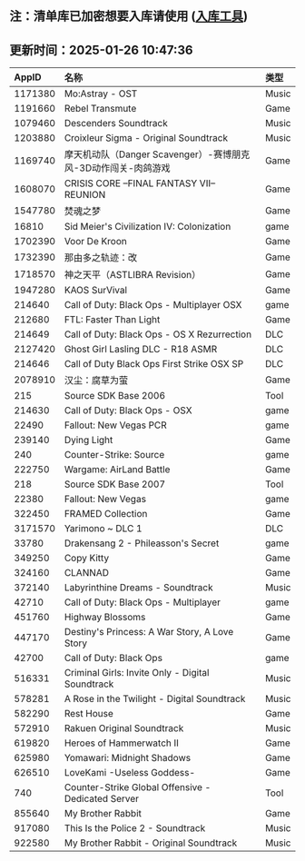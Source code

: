 ## 注：清单库已加密想要入库请使用 ([入库工具](https://github.com/BlankTMing/ManifestAutoUpdate/releases))

## 更新时间：2025-01-26 10:47:36
| AppID | 名称 | 类型  |
| :-------------------- | :----------------------------- | :----------- |
| 1171380 | Mo:Astray - OST| Music |
| 1191660 | Rebel Transmute| Game |
| 1079460 | Descenders Soundtrack| Music |
| 1203880 | Croixleur Sigma - Original Soundtrack| Music |
| 1169740 | 摩天机动队（Danger Scavenger）-赛博朋克风-3D动作闯关-肉鸽游戏| Game |
| 1608070 | CRISIS CORE –FINAL FANTASY VII– REUNION| Game |
| 1547780 | 焚魂之梦| Game |
| 16810 | Sid Meier's Civilization IV: Colonization| game |
| 1702390 | Voor De Kroon| Game |
| 1732390 | 那由多之轨迹：改| Game |
| 1718570 | 神之天平（ASTLIBRA Revision）| Game |
| 1947280 | KAOS SurVival| Game |
| 214640 | Call of Duty: Black Ops - Multiplayer OSX| game |
| 212680 | FTL: Faster Than Light| Game |
| 214649 | Call of Duty: Black Ops - OS X Rezurrection| DLC |
| 2127420 | Ghost Girl Lasling DLC - R18 ASMR| DLC |
| 214646 | Call of Duty Black Ops First Strike OSX SP| DLC |
| 2078910 | 汉尘：腐草为萤| Game |
| 215 | Source SDK Base 2006| Tool |
| 214630 | Call of Duty: Black Ops - OSX| game |
| 22490 | Fallout: New Vegas PCR| game |
| 239140 | Dying Light| Game |
| 240 | Counter-Strike: Source| game |
| 222750 | Wargame: AirLand Battle| Game |
| 218 | Source SDK Base 2007| Tool |
| 22380 | Fallout: New Vegas| game |
| 322450 | FRAMED Collection| Game |
| 3171570 | Yarimono ~ DLC 1| DLC |
| 33780 | Drakensang 2 - Phileasson's Secret| game |
| 349250 | Copy Kitty| Game |
| 324160 | CLANNAD| Game |
| 372140 | Labyrinthine Dreams - Soundtrack| Music |
| 42710 | Call of Duty: Black Ops - Multiplayer| game |
| 451760 | Highway Blossoms| Game |
| 447170 | Destiny's Princess: A War Story, A Love Story| Game |
| 42700 | Call of Duty: Black Ops| game |
| 516331 | Criminal Girls: Invite Only - Digital Soundtrack| Music |
| 578281 | A Rose in the Twilight - Digital Soundtrack| Music |
| 582290 | Rest House| Game |
| 572910 | Rakuen Original Soundtrack| Music |
| 619820 | Heroes of Hammerwatch II| Game |
| 625980 | Yomawari: Midnight Shadows| Game |
| 626510 | LoveKami -Useless Goddess-| Game |
| 740 | Counter-Strike Global Offensive - Dedicated Server| Tool |
| 855640 | My Brother Rabbit| Game |
| 917080 | This Is the Police 2 - Soundtrack| Music |
| 922580 | My Brother Rabbit - Original Soundtrack| Music |
